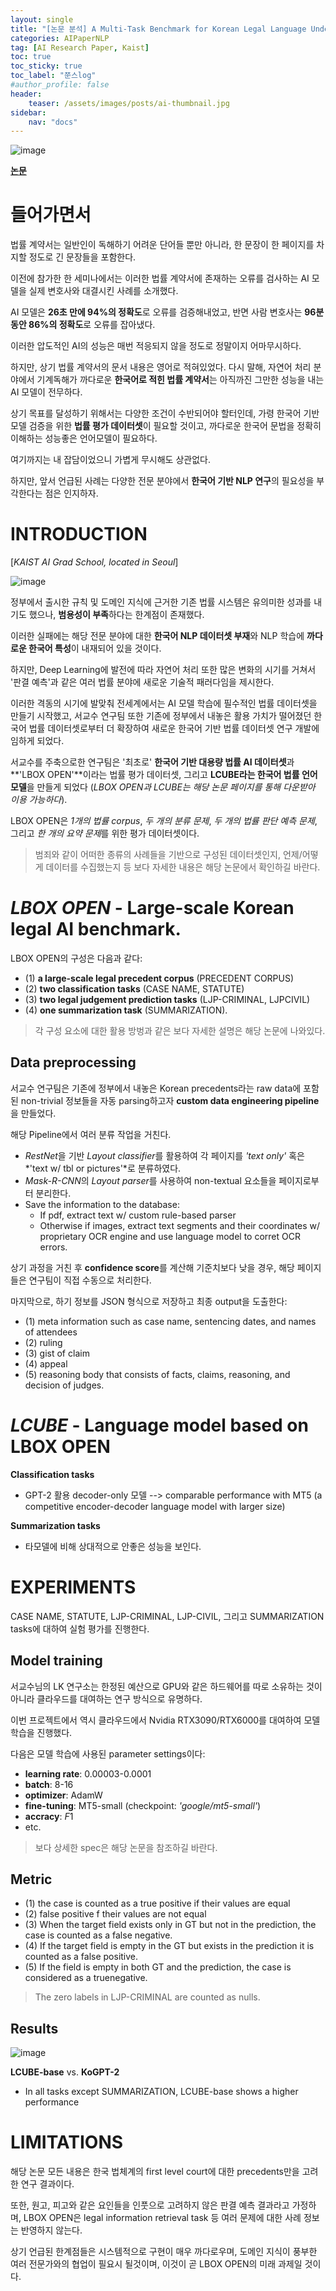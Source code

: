 ```yaml
---
layout: single
title: "[논문 분석] A Multi-Task Benchmark for Korean Legal Language Understanding and Judgement Prediction (arXiv 2022)"
categories: AIPaperNLP
tag: [AI Research Paper, Kaist]
toc: true
toc_sticky: true
toc_label: "쭌스log"
#author_profile: false
header:
    teaser: /assets/images/posts/ai-thumbnail.jpg
sidebar:
    nav: "docs"
---
```


![image](https://user-images.githubusercontent.com/39285147/184294516-0dad2074-9c87-44f1-af52-6ea4c0b5f174.png)

[**논문**](https://arxiv.org/abs/2206.05224)

# 들어가면서
법률 계약서는 일반인이 독해하기 어려운 단어들 뿐만 아니라, 한 문장이 한 페이지를 차지할 정도로 긴 문장들을 포함한다.

이전에 참가한 한 세미나에서는 이러한 법률 계약서에 존재하는 오류를 검사하는 AI 모델을 실제 변호사와 대결시킨 사례를 소개했다.

AI 모델은 **26초 만에 94%의 정확도**로 오류를 검증해내었고, 반면 사람 변호사는 **96분 동안 86%의 정확도**로 오류를 잡아냈다.

이러한 압도적인 AI의 성능은 매번 적응되지 않을 정도로 정말이지 어마무시하다.

하지만, 상기 법률 계약서의 문서 내용은 영어로 적혀있었다. 다시 말해, 자연어 처리 분야에서 기계독해가 까다로운 **한국어로 적힌 법률 계약서**는 아직까진 그만한 성능을 내는 AI 모델이 전무하다.

상기 목표를 달성하기 위해서는 다양한 조건이 수반되어야 할터인데, 가령 한국어 기반 모델 검증을 위한 **법률 평가 데이터셋**이 필요할 것이고, 까다로운 한국어 문법을 정확히 이해하는 성능좋은 언어모델이 필요하다.

여기까지는 내 잡담이었으니 가볍게 무시해도 상관없다.

하지만, 앞서 언급된 사례는 다양한 전문 분야에서 **한국어 기반 NLP 연구**의 필요성을 부각한다는 점은 인지하자.

# INTRODUCTION
[*KAIST AI Grad School, located in Seoul*]

![image](https://user-images.githubusercontent.com/39285147/184298843-e3edab46-0d27-4a74-a1f1-62762d1a794a.png)

정부에서 출시한 규칙 및 도메인 지식에 근거한 기존 법률 시스템은 유의미한 성과를 내기도 했으나, **범용성이 부족**하다는 한계점이 존재했다.

이러한 실패에는 해당 전문 분야에 대한 **한국어 NLP 데이터셋 부재**와 NLP 학습에 **까다로운 한국어 특성**이 내재되어 있을 것이다.

하지만, Deep Learning에 발전에 따라 자연어 처리 또한 많은 변화의 시기를 거쳐서 '판결 예측'과 같은 여러 법률 분야에 새로운 기술적 패러다임을 제시한다.

이러한 격동의 시기에 발맞춰 전세계에서는 AI 모델 학습에 필수적인 법률 데이터셋을 만들기 시작했고, 서교수 연구팀 또한 기존에 정부에서 내놓은 활용 가치가 떨어졌던 한국어 법률 데이터셋로부터 더 확장하여 새로운 한국어 기반 법률 데이터셋 연구 개발에 임하게 되었다.

서교수를 주축으로한 연구팀은 '최초로' **한국어 기반 대용량 법률 AI 데이터셋**과 **'LBOX OPEN'**이라는 법률 평가 데이터셋, 그리고 **LCUBE라는 한국어 법률 언어 모델**을 만들게 되었다 (*LBOX OPEN과 LCUBE는 해당 논문 페이지를 통해 다운받아 이용 가능하다*).

LBOX OPEN은 *1개의 법률 corpus*, *두 개의 분류 문제*, *두 개의 법률 판단 예측 문제*, 그리고 *한 개의 요약 문제*를 위한 평가 데이터셋이다.

> 범죄와 같이 어떠한 종류의 사례들을 기반으로 구성된 데이터셋인지, 언제/어떻게 데이터를 수집했는지 등 보다 자세한 내용은 해당 논문에서 확인하길 바란다.

# *LBOX OPEN* - Large-scale Korean legal AI benchmark.

LBOX OPEN의 구성은 다음과 같다:
- (1) **a large-scale legal precedent corpus** (PRECEDENT CORPUS)
- (2) **two classification tasks** (CASE NAME, STATUTE)
- (3) **two legal judgement prediction tasks** (LJP-CRIMINAL, LJPCIVIL)
- (4) **one summarization task** (SUMMARIZATION).

> 각 구성 요소에 대한 활용 방벙과 같은 보다 자세한 설명은 해당 논문에 나와있다.

## Data preprocessing
서교수 연구팀은 기존에 정부에서 내놓은 Korean precedents라는 raw data에 포함된 non-trivial 정보들을 자동 parsing하고자 **custom data engineering pipeline**을 만들었다.

해당 Pipeline에서 여러 분류 작업을 거친다.
- *RestNet*을 기반 *Layout classifier*를 활용하여 각 페이지를 *'text only'* 혹은 *'text w/ tbl or pictures'*로 분류하였다.
- *Mask-R-CNN*의 *Layout parser*를 사용하여 non-textual 요소들을 페이지로부터 분리한다.
- Save the information to the database:
  - If pdf, extract text w/ custom rule-based parser
  - Otherwise if images, extract text segments and their coordinates w/ proprietary OCR engine and use language model to corret OCR errors. 

상기 과정을 거친 후 **confidence score**를 계산해 기준치보다 낮을 경우, 해당 페이지들은 연구팀이 직접 수동으로 처리한다.

마지막으로, 하기 정보를 JSON 형식으로 저장하고 최종 output을 도출한다:
- (1) meta information such as case name, sentencing dates, and names of attendees
- (2) ruling
- (3) gist of claim
- (4) appeal
- (5) reasoning body that consists of facts, claims, reasoning, and decision of judges.

# *LCUBE* - Language model based on LBOX OPEN
**Classification tasks**
- GPT-2 활용 decoder-only 모델 --> comparable performance with MT5 (a competitive encoder-decoder language model with larger size)

**Summarization tasks**
- 타모델에 비해 상대적으로 안좋은 성능을 보인다.

# EXPERIMENTS
CASE NAME, STATUTE, LJP-CRIMINAL, LJP-CIVIL, 그리고 SUMMARIZATION tasks에 대하여 실험 평가를 진행한다.

## Model training
서교수님의 LK 연구소는 한정된 예산으로 GPU와 같은 하드웨어를 따로 소유하는 것이 아니라 클라우드를 대여하는 연구 방식으로 유명하다.

이번 프로젝트에서 역시 클라우드에서 Nvidia RTX3090/RTX6000를 대여하여 모델 학습을 진행했다.

다음은 모델 학습에 사용된 parameter settings이다:
- **learning rate**: 0.00003-0.0001
- **batch**: 8-16
- **optimizer**: AdamW
- **fine-tuning**: MT5-small (checkpoint: *'google/mt5-small'*)
- **accracy**: *F*1
- etc.

> 보다 상세한 spec은 해당 논문을 참조하길 바란다.

## Metric
- (1) the case is counted as a true positive if their values are equal
- (2) false positive f their values are not equal
- (3) When the target field exists only in GT but not in the prediction, the case is counted as a false negative.
- (4) If the target field is empty in the GT but exists in the prediction it is counted as a false positive. 
- (5) If the field is empty in both GT and the prediction, the case is considered as a truenegative.

> The zero labels in LJP-CRIMINAL are counted as nulls.

## Results
![image](https://user-images.githubusercontent.com/39285147/184300687-c0aa8c4c-5d9c-4156-b674-737bac61bbd8.png)

**LCUBE-base** vs. **KoGPT-2**
- In all tasks except SUMMARIZATION, LCUBE-base shows a higher performance

# LIMITATIONS
해당 논문 모든 내용은 한국 법체계의 first level court에 대한 precedents만을 고려한 연구 결과이다. 

또한, 원고, 피고와 같은 요인들을 인풋으로 고려하지 않은 판결 예측 결과라고 가정하며, LBOX OPEN은 legal information retrieval task 등 여러 문제에 대한 사례 정보는 반영하지 않는다.

상기 언급된 한계점들은 시스템적으로 구현이 매우 까다로우며, 도메인 지식이 풍부한 여러 전문가와의 협업이 필요시 될것이며, 이것이 곧 LBOX OPEN의 미래 과제일 것이다.
